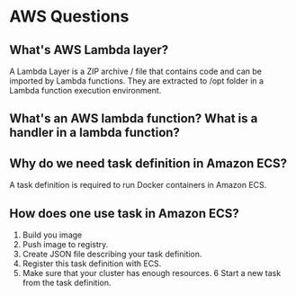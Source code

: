 # AWS Questions

## What's AWS Lambda layer? 

A Lambda Layer is a ZIP archive / file that contains code and can be imported by Lambda functions. They are extracted to /opt folder in a Lambda function execution environment.

## What's an AWS lambda function? What is a handler in a lambda function?

## Why do we need task definition in Amazon ECS?

A task definition is required to run Docker containers in Amazon ECS. 

## How does one use task in Amazon ECS? 

1. Build you image
2. Push image to registry.
3. Create JSON file describing your task definition.
4. Register this task definition with ECS.
5. Make sure that your cluster has enough resources.
6 Start a new task from the task definition.